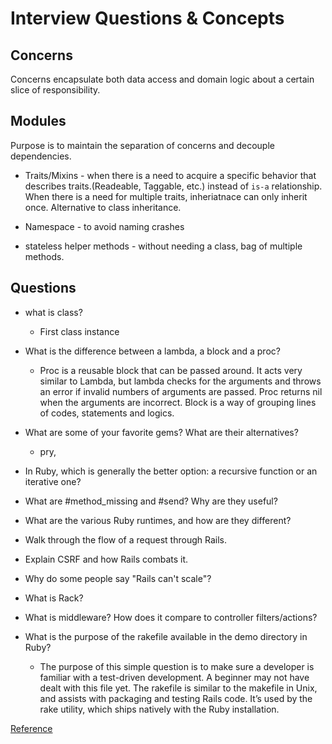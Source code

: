 # Interview Questions & Concepts

## Concerns

Concerns encapsulate both data access and domain logic about a certain slice of responsibility. 

## Modules

Purpose is to maintain the separation of concerns and decouple dependencies.

  * Traits/Mixins - when there is a need to acquire a specific behavior that describes traits.(Readeable, Taggable, etc.) instead of `is-a` relationship. When there is a need for multiple traits, inheriatnace can only inherit once. Alternative to class inheritance.

  * Namespace - to avoid naming crashes

  * stateless helper methods - without needing a class, bag of multiple methods. 
  

## Questions

  * what is class?

    * First class instance

  * What is the difference between a lambda, a block and a proc? 

    * Proc is a reusable block that can be passed around. It acts very similar to Lambda, but lambda checks for the arguments and throws an error if invalid numbers of arguments are passed. Proc returns nil when the arguments are incorrect. Block is a way of grouping lines of codes, statements and logics.

  * What are some of your favorite gems? What are their alternatives?

    * pry, 

  * In Ruby, which is generally the better option: a recursive function or an iterative one?

  * What are #method_missing and #send? Why are they useful?
  
  * What are the various Ruby runtimes, and how are they different?

  * Walk through the flow of a request through Rails.

  * Explain CSRF and how Rails combats it.

  * Why do some people say "Rails can't scale"?

  * What is Rack?

  * What is middleware? How does it compare to controller filters/actions?

  * What is the purpose of the rakefile available in the demo directory in Ruby?

    * The purpose of this simple question is to make sure a developer is familiar with a test-driven development. A beginner may not have dealt with this file yet. The rakefile is similar to the makefile in Unix, and assists with packaging and testing Rails code. It’s used by the rake utility, which ships natively with the Ruby installation.

[Reference](http://www.skilledup.com/articles/ruby-on-rails-interview-questions-answers)

  